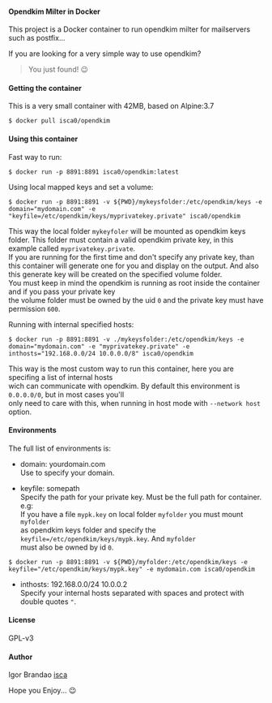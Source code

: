 #### Opendkim Milter in Docker
  
This project is a Docker container to run opendkim milter for mailservers  
such as postfix...   
  
If you are looking for a very simple way to use opendkim?  
> You just found! :wink:  
  
  
#### Getting the container  
  
This is a very small container with 42MB, based on Alpine:3.7  
  
```
$ docker pull isca0/opendkim
```
  
#### Using this container  
  
Fast way to run:  
  
```
$ docker run -p 8891:8891 isca0/opendkim:latest
```
  
Using local mapped keys and set a volume:  

```
$ docker run -p 8891:8891 -v ${PWD}/mykeysfolder:/etc/opendkim/keys -e domain="mydomain.com" -e "keyfile=/etc/opendkim/keys/myprivatekey.private" isca0/opendkim
```
This way the local folder `mykeyfoler` will be mounted as opendkim keys folder. This folder must contain a valid opendkim private key, in this example called `myprivatekey.private`.  
If you are running for the first time and don't specify any private key, than this container will generate one for you and display on the output. And also this generate key will be created on the specified volume folder.  
You must keep in mind the opendkim is running as root inside the container and if you pass your private key  
the volume folder must be owned by the uid `0` and the private key must have permission `600`.
  
  
Running with internal specified hosts:  
  
```
$ docker run -p 8891:8891 -v ./mykeysfolder:/etc/opendkim/keys -e domain="mydomain.com" -e "myprivatekey.private" -e inthosts="192.168.0.0/24 10.0.0.0/8" isca0/opendkim  
```
This way is the most custom way to run this container, here you are specifing a list of internal hosts   
wich can communicate with opendkim. By default this environment is `0.0.0.0/0`, but in most cases you'll  
only need to care with this, when running in host mode with `--network host` option.  
  
#### Environments  
  
The full list of environments is:  
  
  * domain: yourdomain.com   
  Use to specify your domain.  
    
  * keyfile: somepath   
  Specify the path for your private key. Must be the full path for container.  
  e.g:  
  If you have a file `mypk.key` on local folder `myfolder` you must mount `myfolder`  
  as opendkim keys folder and specify the `keyfile=/etc/opendkim/keys/mypk.key`. And `myfolder`  
  must also be owned by id `0`.
  ```
  $ docker run -p 8891:8891 -v ${PWD}/myfolder:/etc/opendkim/keys -e keyfile="/etc/opendkim/keys/mypk.key" -e mydomain.com isca0/opendkim
  ```
    
  * inthosts: 192.168.0.0/24 10.0.0.2   
  Specify your internal hosts separated with spaces and protect with double quotes `"`.  
  
#### License  
GPL-v3  
  
#### Author  
  
Igor Brandao [isca](isca.space)  
  
Hope you Enjoy... :wink:  
  
